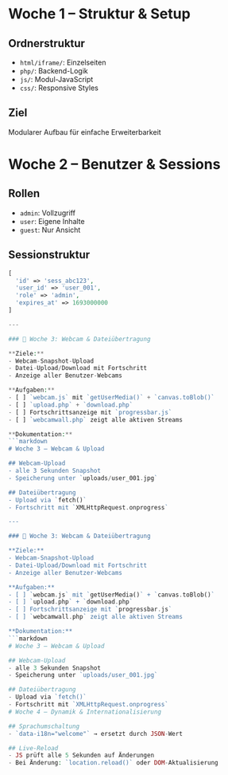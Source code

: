 # Woche 1 – Struktur & Setup

## Ordnerstruktur
- `html/iframe/`: Einzelseiten
- `php/`: Backend-Logik
- `js/`: Modul-JavaScript
- `css/`: Responsive Styles

## Ziel
Modularer Aufbau für einfache Erweiterbarkeit
# Woche 2 – Benutzer & Sessions

## Rollen
- `admin`: Vollzugriff
- `user`: Eigene Inhalte
- `guest`: Nur Ansicht

## Sessionstruktur
```php
[
  'id' => 'sess_abc123',
  'user_id' => 'user_001',
  'role' => 'admin',
  'expires_at' => 1693000000
]

---

### 🎥 Woche 3: Webcam & Dateiübertragung

**Ziele:**
- Webcam-Snapshot-Upload
- Datei-Upload/Download mit Fortschritt
- Anzeige aller Benutzer-Webcams

**Aufgaben:**
- [ ] `webcam.js` mit `getUserMedia()` + `canvas.toBlob()`
- [ ] `upload.php` + `download.php`
- [ ] Fortschrittsanzeige mit `progressbar.js`
- [ ] `webcamwall.php` zeigt alle aktiven Streams

**Dokumentation:**
```markdown
# Woche 3 – Webcam & Upload

## Webcam-Upload
- alle 3 Sekunden Snapshot
- Speicherung unter `uploads/user_001.jpg`

## Dateiübertragung
- Upload via `fetch()`
- Fortschritt mit `XMLHttpRequest.onprogress`

---

### 🎥 Woche 3: Webcam & Dateiübertragung

**Ziele:**
- Webcam-Snapshot-Upload
- Datei-Upload/Download mit Fortschritt
- Anzeige aller Benutzer-Webcams

**Aufgaben:**
- [ ] `webcam.js` mit `getUserMedia()` + `canvas.toBlob()`
- [ ] `upload.php` + `download.php`
- [ ] Fortschrittsanzeige mit `progressbar.js`
- [ ] `webcamwall.php` zeigt alle aktiven Streams

**Dokumentation:**
```markdown
# Woche 3 – Webcam & Upload

## Webcam-Upload
- alle 3 Sekunden Snapshot
- Speicherung unter `uploads/user_001.jpg`

## Dateiübertragung
- Upload via `fetch()`
- Fortschritt mit `XMLHttpRequest.onprogress`
# Woche 4 – Dynamik & Internationalisierung

## Sprachumschaltung
- `data-i18n="welcome"` → ersetzt durch JSON-Wert

## Live-Reload
- JS prüft alle 5 Sekunden auf Änderungen
- Bei Änderung: `location.reload()` oder DOM-Aktualisierung
